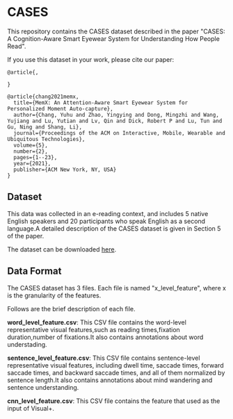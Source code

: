 # CASES

This repository contains the CASES dataset described in the paper "CASES: A Cognition-Aware Smart Eyewear System for
Understanding
How People Read".

If you use this dataset in your work, please cite our paper:

```
@article{,
  
}

@article{chang2021memx,
  title={MemX: An Attention-Aware Smart Eyewear System for Personalized Moment Auto-capture},
  author={Chang, Yuhu and Zhao, Yingying and Dong, Mingzhi and Wang, Yujiang and Lu, Yutian and Lv, Qin and Dick, Robert P and Lu, Tun and Gu, Ning and Shang, Li},
  journal={Proceedings of the ACM on Interactive, Mobile, Wearable and Ubiquitous Technologies},
  volume={5},
  number={2},
  pages={1--23},
  year={2021},
  publisher={ACM New York, NY, USA}
}
```

## Dataset

This data was collected in an e-reading context, and includes 5 native English speakers and 20 participants who speak
English as a second language.A detailed description of the CASES dataset is given in Section 5 of the paper.

The dataset can be downloaded [here](https://drive.google.com/drive/folders/1AZmL1YhUU49ZOmCJKxqWsQUVFIW5nedo).

## Data Format

The CASES dataset has 3 files. Each file is named "x_level_feature", where x is the granularity of the features.

Follows are the brief description of each file.

**word_level_feature.csv**: This CSV file contains the word-level representative visual features,such as reading
times,fixation duration,number of fixations.It also contains annotations about word understading.

**sentence_level_feature.csv**: This CSV file contains sentence-level representative visual features, including dwell
time, saccade times, forward saccade times, and backward saccade times, and all of them normalized by sentence length.It
also contains annotations about
mind wandering and sentence understanding.

**cnn_level_feature.csv**: This CSV file contains the feature that used as the input of Visual+.

